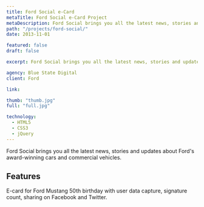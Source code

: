 ```yaml
---
title: Ford Social e-Card
metaTitle: Ford Social e-Card Project
metaDescription: Ford Social brings you all the latest news, stories and updates about Ford's award-winning cars and commercial vehicles.
path: "/projects/ford-social/"
date: 2013-11-01

featured: false
draft: false

excerpt: Ford Social brings you all the latest news, stories and updates about Ford's award-winning cars and commercial vehicles.

agency: Blue State Digital
client: Ford

link:

thumb: "thumb.jpg"
full: "full.jpg"

technology:
  - HTML5
  - CSS3
  - jQuery
---
```

Ford Social brings you all the latest news, stories and updates about Ford's award-winning cars and commercial vehicles.

## Features

E-card for Ford Mustang 50th birthday with user data capture, signature count, sharing on Facebook and Twitter.

